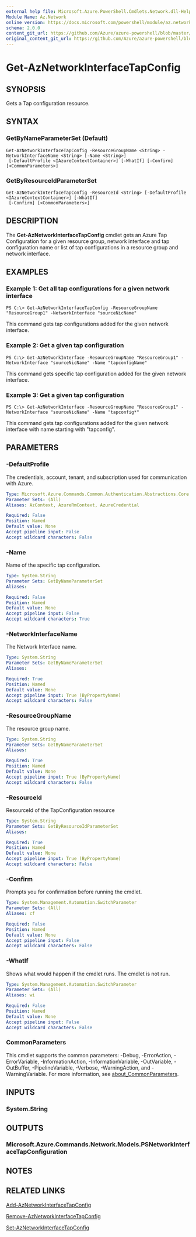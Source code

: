```yaml
---
external help file: Microsoft.Azure.PowerShell.Cmdlets.Network.dll-Help.xml
Module Name: Az.Network
online version: https://docs.microsoft.com/powershell/module/az.network/get-aznetworkinterfacetapconfig
schema: 2.0.0
content_git_url: https://github.com/Azure/azure-powershell/blob/master/src/Network/Network/help/Get-AzNetworkInterfaceTapConfig.md
original_content_git_url: https://github.com/Azure/azure-powershell/blob/master/src/Network/Network/help/Get-AzNetworkInterfaceTapConfig.md
---
```


# Get-AzNetworkInterfaceTapConfig

## SYNOPSIS
Gets a Tap configuration resource.

## SYNTAX

### GetByNameParameterSet (Default)
```
Get-AzNetworkInterfaceTapConfig -ResourceGroupName <String> -NetworkInterfaceName <String> [-Name <String>]
 [-DefaultProfile <IAzureContextContainer>] [-WhatIf] [-Confirm] [<CommonParameters>]
```

### GetByResourceIdParameterSet
```
Get-AzNetworkInterfaceTapConfig -ResourceId <String> [-DefaultProfile <IAzureContextContainer>] [-WhatIf]
 [-Confirm] [<CommonParameters>]
```

## DESCRIPTION
The **Get-AzNetworkInterfaceTapConfig** cmdlet gets an Azure Tap Configuration for a given resource group, network interface and tap configuration name or list of tap configurations in a resource group and network interface.

## EXAMPLES

### Example 1: Get all tap configurations for a given network interface
```
PS C:\> Get-AzNetworkInterfaceTapConfig -ResourceGroupName "ResourceGroup1" -NetworkInterface "sourceNicName"
```

This command gets tap configurations added for the given network interface.

### Example 2: Get a given tap configuration
```
PS C:\> Get-AzNetworkInterface -ResourceGroupName "ResourceGroup1" -NetworkInterface "sourceNicName" -Name "tapconfigName"
```

This command gets specific tap configuration added for the given network interface.

### Example 3: Get a given tap configuration
```
PS C:\> Get-AzNetworkInterface -ResourceGroupName "ResourceGroup1" -NetworkInterface "sourceNicName" -Name "tapconfig*"
```

This command gets tap configurations added for the given network interface with name starting with "tapconfig".

## PARAMETERS

### -DefaultProfile
The credentials, account, tenant, and subscription used for communication with Azure.

```yaml
Type: Microsoft.Azure.Commands.Common.Authentication.Abstractions.Core.IAzureContextContainer
Parameter Sets: (All)
Aliases: AzContext, AzureRmContext, AzureCredential

Required: False
Position: Named
Default value: None
Accept pipeline input: False
Accept wildcard characters: False
```

### -Name
Name of the specific tap configuration.

```yaml
Type: System.String
Parameter Sets: GetByNameParameterSet
Aliases:

Required: False
Position: Named
Default value: None
Accept pipeline input: False
Accept wildcard characters: True
```

### -NetworkInterfaceName
The Network Interface name.

```yaml
Type: System.String
Parameter Sets: GetByNameParameterSet
Aliases:

Required: True
Position: Named
Default value: None
Accept pipeline input: True (ByPropertyName)
Accept wildcard characters: False
```

### -ResourceGroupName
The resource group name.

```yaml
Type: System.String
Parameter Sets: GetByNameParameterSet
Aliases:

Required: True
Position: Named
Default value: None
Accept pipeline input: True (ByPropertyName)
Accept wildcard characters: False
```

### -ResourceId
ResourceId of the TapConfiguration resource

```yaml
Type: System.String
Parameter Sets: GetByResourceIdParameterSet
Aliases:

Required: True
Position: Named
Default value: None
Accept pipeline input: True (ByPropertyName)
Accept wildcard characters: False
```

### -Confirm
Prompts you for confirmation before running the cmdlet.

```yaml
Type: System.Management.Automation.SwitchParameter
Parameter Sets: (All)
Aliases: cf

Required: False
Position: Named
Default value: None
Accept pipeline input: False
Accept wildcard characters: False
```

### -WhatIf
Shows what would happen if the cmdlet runs. The cmdlet is not run.

```yaml
Type: System.Management.Automation.SwitchParameter
Parameter Sets: (All)
Aliases: wi

Required: False
Position: Named
Default value: None
Accept pipeline input: False
Accept wildcard characters: False
```

### CommonParameters
This cmdlet supports the common parameters: -Debug, -ErrorAction, -ErrorVariable, -InformationAction, -InformationVariable, -OutVariable, -OutBuffer, -PipelineVariable, -Verbose, -WarningAction, and -WarningVariable. For more information, see [about_CommonParameters](http://go.microsoft.com/fwlink/?LinkID=113216).

## INPUTS

### System.String

## OUTPUTS

### Microsoft.Azure.Commands.Network.Models.PSNetworkInterfaceTapConfiguration

## NOTES

## RELATED LINKS

[Add-AzNetworkInterfaceTapConfig](./Add-AzNetworkInterfaceTapConfig.md)

[Remove-AzNetworkInterfaceTapConfig](./Remove-AzNetworkInterfaceTapConfig.md)

[Set-AzNetworkInterfaceTapConfig](./Set-AzNetworkInterfaceTapConfig.md)
